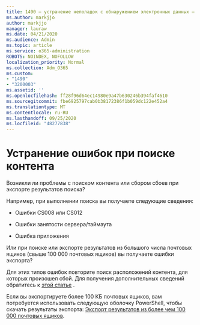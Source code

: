 ```yaml
---
title: 1490 — устранение неполадок с обнаружением электронных данных — ошибки
ms.author: markjjo
author: markjjo
manager: lauraw
ms.date: 04/21/2020
ms.audience: Admin
ms.topic: article
ms.service: o365-administration
ROBOTS: NOINDEX, NOFOLLOW
localization_priority: Normal
ms.collection: Adm_O365
ms.custom:
- "1490"
- "3200003"
ms.assetid: ''
ms.openlocfilehash: ff28f96d64ec14980e9a47b630246b394faf4610
ms.sourcegitcommit: fbe6925797cab0b38172386f1b059dc122e452a4
ms.translationtype: MT
ms.contentlocale: ru-RU
ms.lasthandoff: 09/25/2020
ms.locfileid: "48277838"
---
```

# <a name="troubleshoot-content-search-errors"></a>Устранение ошибок при поиске контента

Возникли ли проблемы с поиском контента или сбором сбоев при экспорте результатов поиска?

Например, при выполнении поиска вы получаете следующие сведения:

- Ошибки CS008 или CS012

- Ошибки занятости сервера/таймаута

- Ошибка приложения

Или при поиске или экспорте результатов из большого числа почтовых ящиков (свыше 100 000 почтовых ящиков) вы получаете ошибки экспорта?

Для этих типов ошибок повторите поиск расположений контента, для которых произошел сбой. Для получения дополнительных сведений обратитесь к  [этой статье](https://docs.microsoft.com/microsoft-365/compliance/retry-failed-content-search) .

Если вы экспортируете более 100 КБ почтовых ящиков, вам потребуется использовать следующую оболочку PowerShell, чтобы скачать результаты экспорта:  [Экспорт результатов из более чем 100 000 почтовых ящиков](https://docs.microsoft.com/microsoft-365/compliance/export-search-results?view=o365-worldwide%23exporting-results-from-more-than-100000-mailboxes).
